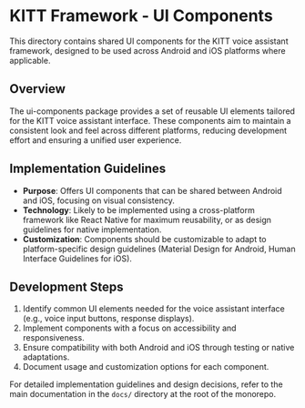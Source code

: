 # KITT Framework - UI Components

This directory contains shared UI components for the KITT voice assistant framework, designed to be used across Android and iOS platforms where applicable.

## Overview

The ui-components package provides a set of reusable UI elements tailored for the KITT voice assistant interface. These components aim to maintain a consistent look and feel across different platforms, reducing development effort and ensuring a unified user experience.

## Implementation Guidelines

- **Purpose**: Offers UI components that can be shared between Android and iOS, focusing on visual consistency.
- **Technology**: Likely to be implemented using a cross-platform framework like React Native for maximum reusability, or as design guidelines for native implementation.
- **Customization**: Components should be customizable to adapt to platform-specific design guidelines (Material Design for Android, Human Interface Guidelines for iOS).

## Development Steps

1. Identify common UI elements needed for the voice assistant interface (e.g., voice input buttons, response displays).
2. Implement components with a focus on accessibility and responsiveness.
3. Ensure compatibility with both Android and iOS through testing or native adaptations.
4. Document usage and customization options for each component.

For detailed implementation guidelines and design decisions, refer to the main documentation in the `docs/` directory at the root of the monorepo.
